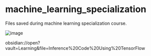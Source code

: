 # machine_learning_specialization
Files saved during machine learning specialization course.

![image](https://github.com/jendoebelin/machine_learning_specialization/assets/119360121/edc11433-31b0-4f5c-9e68-ed3aff2d7f59)

obsidian://open?vault=Learning&file=Inference%20Code%20Using%20TensorFlow
